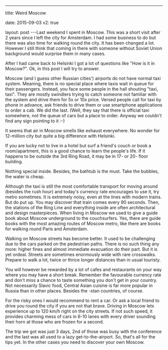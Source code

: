 ---

title: Weird Moscow

date: 2015-09-03
v2: true

layout: post
---Last weekend I spent in Moscow. This was a short visit after 2 years since I left the city for Amsterdam. I had some
business to do but there was also time for walking round the city. It has been changed a lot. However I still think that
coming in there with someone without Soviet Union background would surprise them in many cases.

After I had came back to Helsinki I got a lot of questions like "How is it in Moscow?". Ok, in this post I will try to
answer.

<excerpt/>

Moscow (and I guess other Russian cities') airports do not have normal taxi system. Meaning, there is no special place
where taxis wait in queue for their passengers. Instead, you face some people in the hall shouting "taxi, taxi". They are
mostly swindlers trying to catch someone not familiar with the system and drive them for 5x or 10x price. Versed people
call for taxi by phone in advance, ask friends to drive them or use smartphone applications to order a cab. We did the
last. (Well, they say that there is official taxi somewhere, not the queue of cars but a place to order. Anyway we
couldn't find any sign pointing to it :-)

It seems that air in Moscow smells like exhaust everywhere. No wonder for 12-million city but quite a big difference
with Helsinki.

If you are lucky not to live in a hotel but surf a friend's couch or book a room/apartment, this is a good chance to
learn the people's life. If it happens to be outside the 3rd Ring Road, it may be in 17- or 20- floor building.

Nothing special inside. Besides, the bathtub is the must. Take the bubbles, the water is cheap.

Although the taxi is still the most comfortable transport for moving around (besides the rush hour) and today's currency
rate encourages to use it, try metro sometimes. It is extremely noisy, even at the lines with modern trains. But do put
up. You may discover that train comes every 90 seconds. Then, the stations of the Ring Line and everything inside are
often architectural and design masterpieces. When living in Moscow we used to give a guide book about Moscow underground
to the couchsurfers. Yes, there are guide books with the most amazing routes of Moscow metro, like there are books for
walking round Paris and Amsterdam.

Walking on Moscow streets has become better. It used to be challenging due to the cars parked on the pedestrian paths.
There is no such thing any more: higher fines and almost immediate evacuation do their part. But it is yet ordeal.
Streets are sometimes enormously wide with rare crosswalks. Prepare to walk a lot, twice or thrice longer distances
than in usual touristy.

You will however be rewarded by a lot of cafes and restaurants on your way where you may have a short break. Remember
the favourable currency rate and don't miss a chance to taste something you don't get in your country. Not necessarily
Slavic food, Central Asian cuisine is far more popular in Russia than in other places. Besides the -stan countries, of
course.

For the risky ones I would recommend to rent a car. Or ask a local friend to drive you round the city if you are not
that brave. Driving in Moscow lets experience up to 120 km/h right on the city streets. If not such speed, it provides
charming mess of cars in 6-10 lanes with every driver sounding their horn at those who are frozen for a second.

The trip we got was just 3 days, 2nd of those was busy with the conference and the last was all used to a lazy
get-to-the-airport. So, that's all for the tips yet. In the other cases you need to discover your own Moscow.
